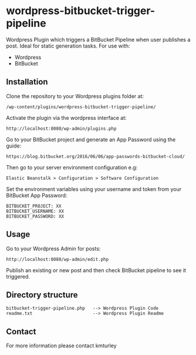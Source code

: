 # wordpress-bitbucket-trigger-pipeline

Wordpress Plugin which triggers a BitBucket Pipeline when user publishes a post. Ideal for static generation tasks. For use with:
* Wordpress
* BitBucket


## Installation

Clone the repository to your Wordpress plugins folder at:

    /wp-content/plugins/wordpress-bitbucket-trigger-pipeline/

Activate the plugin via the wordpress interface at:

    http://localhost:8080/wp-admin/plugins.php

Go to your BitBucket project and generate an App Password using the guide:

    https://blog.bitbucket.org/2016/06/06/app-passwords-bitbucket-cloud/

Then go to your server environment configuration e.g:

    Elastic Beanstalk > Configuration > Software Configuration

Set the environment variables using your username and token from your BitBucket App Password:

    BITBUCKET_PROJECT: XX
    BITBUCKET_USERNAME: XX
    BITBUCKET_PASSWORD: XX


## Usage

Go to your Wordpress Admin for posts:

    http://localhost:8080/wp-admin/edit.php

Publish an existing or new post and then check BitBucket pipeline to see it triggered.


## Directory structure

    bitbucket-trigger-pipeline.php   --> Wordpress Plugin Code
    readme.txt                       --> Wordpress Plugin Readme


## Contact

For more information please contact kmturley
